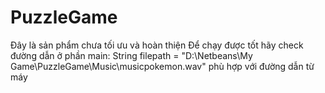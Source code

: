# PuzzleGame
 Đây là sản phẩm chưa tối ưu và hoàn thiện
 Để chạy được tốt hãy check đường dẫn ở phần main: String filepath = "D:\\Netbeans\\My Game\\PuzzleGame\\Music\\musicpokemon.wav" phù hợp với đường dẫn từ máy
